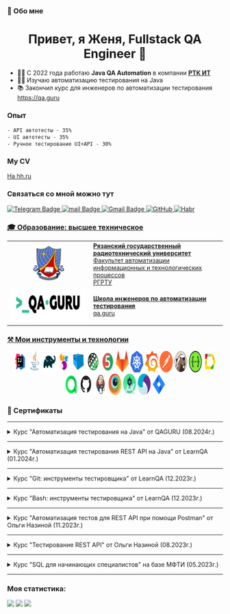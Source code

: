 ### 💬 Обо мне
<h1 align="center">Привет, я Женя, Fullstack QA Engineer  👋 </h1> 

 - :technologist: С 2022 года работаю **Java QA Automation** в компании <a href="https://rtkit.ru/">**РТК ИТ**</a>
 - :astronaut: Изучаю автоматизацию тестирования на Java
 - :books: Закончил курс для инженеров по автоматизации тестирования https://qa.guru

### Опыт
    - API автотесты - 35%
    - UI автотесты - 35%
    - Ручное тестирование UI+API - 30%
    

### My CV 
[На hh.ru](https://hh.ru/resume/f647144cff0af131730039ed1f316b4d303936)

### Связаться со мной можно тут

  <a href="https://t.me/medvedevep">
    <img src="https://img.shields.io/badge/Telegram-blue?style=for-the-badge&logo=telegram&logoColor=white" alt="Telegram Badge"/>

  <a href="mailto:medvedev-qa@mail.ru">
    <img src="https://img.shields.io/badge/@mail.ru-blue?style=for-the-badge&logo=mail&logoColor=white" alt="mail Badge"/>


  <a href="https://www.linkedin.com/in/medvedev-evgeny/">
    <img src="https://img.shields.io/badge/LinkedIn-blue?style=for-the-badge&logo=mail&logoColor=white" alt="Gmail Badge"/>


  <a href="https://github.com/Tverskoy31"> 
    <img  src="https://img.shields.io/badge/-GitHub-blue?style=for-the-badge&logo=mail&logoColor=white" alt="GitHub" />

    
  <a href="https://career.habr.com/tverskoy31">
    <img src="https://img.shields.io/badge/habr career-blue?&style=for-the-badge&logo=mail&logoColor=white"  alt="Habr" />
  


### 🎓 Образование: высшее техническое
<table>
  <tr>
    <td valign="middle" align="center" width="120">
      <img src="files/gerb_rrtu.png" height="80">
    </td>
    <td valign="middle">
      <b>Рязанский государственный радиотехнический университет</b><br>
      Факультет автоматизации информационных и технологических процессов<br>
      <a href="https://rsreu.ru/">РГРТУ</a>
    </td>
  </tr>
  <tr>
    <td valign="middle" align="center" width="180">
      <img src="files/qa-guru.png" height="80">
    </td>
    <td valign="middle">
      <b>Школа инженеров по автоматизации тестирования</b><br>
      <a href="https://qa.guru">qa.guru</a>
    </td>
  </tr>
</table>




### ⚒️ Мои инструменты и технологии

<p align="center">
<a href="https://www.jetbrains.com/idea/"><img width="6%" title="IntelliJ IDEA" height="50" src="icons/Intelij_IDEA.svg" width="50"/></a> 
<a href="https://www.java.com/"><img width="6%" title="Java" height="50" src="icons/Java.svg" width="50"/></a>
<a href="https://gradle.org/"><img width="6%" title="Gradle" height="50" src="icons/Gradle.svg" width="50"/></a> 
<a href="https://selenide.org/"><img width="6%" title="Selenide" height="50" src="icons/Selenide.svg" width="50"/></a> 
<a href="https://aerokube.com/selenoid/"><img width="6%" title="Selenoid" height="50" src="icons/Selenoid.svg" width="50"/></a>
<a href="https://rest-assured.io"><img width="6%" title="REST-Assured" height="50" src="icons/RestAssured.svg" width="50"/></a>
<a href="https://junit.org/junit5/"><img width="6%" title="JUnit5" height="50" src="icons/JUnit5.svg" width="50"/></a>
<a href="https://about.gitlab.com/"><img width="6%" title="Gitlab" height="50" src="icons/gitlab-logo.svg" width="50"/></a>
<a href="https://kubernetes.io/"><img width="6%" title="Kubernetes" height="50" src="icons/k8sLogo.svg" width="50"/></a>
<a href="https://grafana.com/"><img width="6%" title="Grafana" height="50" src="icons/grafana-logo.svg" width="50"/></a>
<a href="https://www.postman.com/"><img width="6%" title="Postman" height="50" src="icons/postman-icon-logo.svg" width="50"/></a>
<a href="https://dbeaver.com/"><img width="6%" title="Dbeaver" height="50" src="icons/dbeaver-original-logo.svg" width="50"/></a>
<a href="https://swagger.io/"><img width="6%" title="Swagger" height="50" src="icons/swagger-logo.svg" width="50"/></a>
<a href="https://github.com/allure-framework/allure2"><img width="6%" title="Allure Report" height="50" src="icons/Allure_Report.svg" width="50"/></a>
<a href="https://qameta.io"><img width="6%" title="Allure TestOps" height="50" src="icons/Allure_TO.svg" width="50"/></a>
<a href="https://github.com/"><img width="6%" title="GitHub" height="50" src="icons/GitHub.svg" width="50"/></a> 
<a href="https://www.jenkins.io/"><img width="6%" title="Jenkins" height="50" src="icons/Jenkins.svg" width="50"/></a> 
<a href="https://app-automate.browserstack.com/"><img width="6%" title="BrowserStack" height="50" src="icons/Browserstack.svg" width="50"/></a>  
<a href="https://developer.android.com/studio"><img width="6%" title="Android Studio.svg" height="50" src="icons/Android_Studio.svg" width="50"/></a>   
<a href="https://appium.io"><img width="6%" title="Appium" height="50" src="icons/Appium.svg" width="50"/></a>  
<a href="https://www.atlassian.com/software/jira"><img width="6%" title="Jira" height="50" src="icons/Jira.svg" width="50"/></a>  
</p>

### 📖 Сертификаты

---

<details>
  <summary>Курс "Автоматизация тестирования на Java" от QAGURU (08.2024г.)</summary>
    <img src="files/QAGuruJava.png" />
</details>

---

<details>
  <summary>Курс "Автоматизация тестирования REST AРІ на Java" от LearnQA (01.2024г.)</summary>
    <img src="files/certificateRestApiJava.png" />
</details>

---

<details>
  <summary>Курс "Git: инструменты тестировщика" от LearnQA (12.2023г.)</summary>
    <img src="files/certificateGit.png" />
</details>

---

<details>
  <summary>Курс "Bash: инструменты тестировщика" от LearnQA (12.2023г.)</summary>
    <img src="files/certificateBash.png" />
</details>

---

<details>
  <summary>Курс "Автоматизация тестов для REST API при помощи Postman" от Ольги Назиной (11.2023г.)</summary>
    <img src="files/certificateRestApiPostman.png" />
</details>

---

<details>
  <summary>Курс "Тестирование REST API" от Ольги Назиной (08.2023г.)</summary>
    <img src="files/certificateRestApi.png" />
</details>

---

<details>
  <summary>Курс "SQL для начинающих специалистов" на базе МФТИ (05.2023г.)</summary>
    <img src="files/sql_sert.png" />
</details>

---


### Моя статистика:
![](https://github-profile-summary-cards.vercel.app/api/cards/profile-details?username=Tverskoy31&theme=algolia)
![](https://github-profile-summary-cards.vercel.app/api/cards/stats?username=Tverskoy31&theme=algolia)
![](https://github-profile-summary-cards.vercel.app/api/cards/repos-per-language?username=Tverskoy31&theme=algolia)
